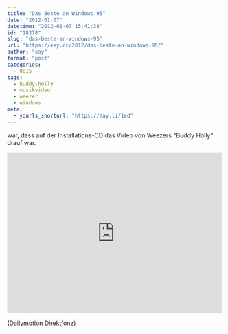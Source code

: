 ```yaml
---
title: "Das Beste an Windows 95"
date: "2012-01-07"
datetime: "2012-01-07 15:41:38"
id: "18278"
slug: "das-beste-an-windows-95"
url: "https://eay.cc/2012/das-beste-an-windows-95/"
author: "eay"
format: "post"
categories:
  - 0815
tags:
  - buddy-holly
  - musikvideo
  - weezer
  - windows
meta:
  - yourls_shorturl: "https://eay.li/1ed"
---
```


war, dass auf der Installations-CD das Video von Weezers "Buddy Holly" drauf war.

<iframe frameborder="0" width="500" height="375" src="http://www.dailymotion.com/embed/video/xdxt78?highlight=%2300AC42"></iframe>

 ([Dailymotion Direktfonz](http://www.dailymotion.com/video/xdxt78_weezer-buddy-holly_music))

